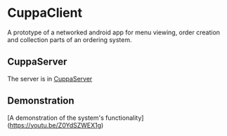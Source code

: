# CuppaClient
A prototype of a networked android app for menu viewing, order creation and collection parts of an ordering system.
 
## CuppaServer
The server is in [CuppaServer](https://github.com/mpndl/CuppaServer)

## Demonstration
[A demonstration of the system's functionality] (https://youtu.be/Z0YdSZWEX1g)
